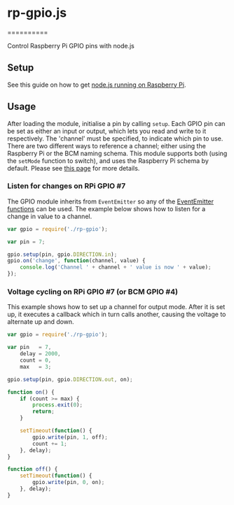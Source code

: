 # rp-gpio.js
==========


Control Raspberry Pi GPIO pins with node.js

## Setup
See this guide on how to get [node.js running on Raspberry Pi](http://elsmorian.com/post/23474168753/node-js-on-raspberry-pi).

## Usage
After loading the module, initialise a pin by calling `setup`. Each GPIO pin can be set as either an input or output, which lets you read and write to it respectively. The 'channel' must be specified, to indicate which pin to use. There are two different ways to reference a channel; either using the Raspberry Pi or the BCM naming schema. This module supports both (using the `setMode` function to switch), and uses the Raspberry Pi schema by default. Please see [this page](http://elinux.org/RPi_Low-level_peripherals) for more details.

### Listen for changes on RPi GPIO #7
The GPIO module inherits from `EventEmitter` so any of the [EventEmitter functions](http://nodejs.org/api/events.html) can be used. The example below shows how to listen for a change in value to a channel.
```js
var gpio = require('./rp-gpio');

var pin = 7;

gpio.setup(pin, gpio.DIRECTION.in);
gpio.on('change', function(channel, value) {
	console.log('Channel ' + channel + ' value is now ' + value);
});
```

### Voltage cycling on RPi GPIO #7 (or BCM GPIO #4)
This example shows how to set up a channel for output mode. After it is set up, it executes a callback which in turn calls another, causing the voltage to alternate up and down.
```js
var gpio = require('./rp-gpio');

var pin   = 7,
    delay = 2000,
    count = 0,
    max   = 3;

gpio.setup(pin, gpio.DIRECTION.out, on);

function on() {
    if (count >= max) {
        process.exit(0);
        return;
    }

    setTimeout(function() {
        gpio.write(pin, 1, off);
        count += 1;
    }, delay);
}

function off() {
    setTimeout(function() {
        gpio.write(pin, 0, on);
    }, delay);
}
```
